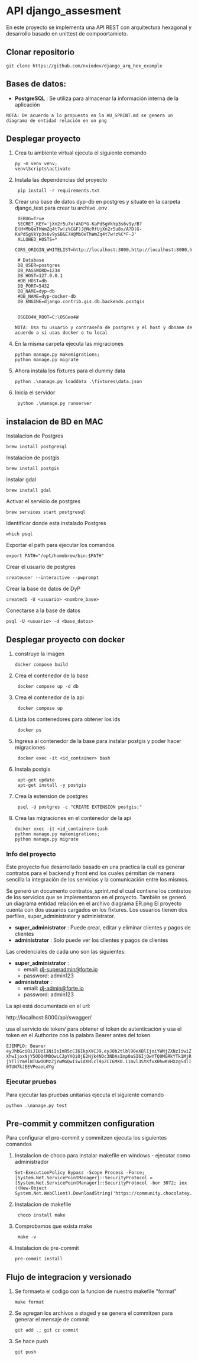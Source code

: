# API django_assesment
En este proyecto se implementa una API REST con arquitectura hexagonal y desarrollo basado en unittest de compoortamieto.

## Clonar repositorio

```
git clone https://github.com/nxiodev/django_arq_hex_example
```

## Bases de datos:
- **PostgreSQL** : Se utiliza para almacenar la información interna de la aplicación

`NOTA: De acuerdo a lo propuesto en la HU_SPRINT.md se genera un diagrama de entidad relación en un png`

## Desplegar proyecto

1. Crea tu ambiente virtual ejecuta el siguiente comando

   ```ssh
   py -m venv venv;
   venv\Scripts\activate
   ```

2. Instala las dependencias del proyecto

   ```ssh
    pip install -r requirements.txt
    ```

3. Crear una base de datos dyp-db en postgres y situate en la carpeta django_test para crear tu archivo .env
   ```ssh
    DEBUG=True
    SECRET_KEY='jXn2r5u7x!A%D*G-KaPdSgVkYp3s6v9y/B?E(H+MbQeThWmZq4t7w!z%C&F)J@NcRfUjXn2r5u8x/A?D(G-KaPdSgVkYp3s6v9y$B&E)H@MbQeThWmZq4t7w!z%C*F-J'
    ALLOWED_HOSTS=*
    CORS_ORIGIN_WHITELIST=http://localhost:3000,http://localhost:8000,http://localhost:8080
    
    # Database
    DB_USER=postgres
    DB_PASSWORD=1234
    DB_HOST=127.0.0.1
    #DB_HOST=db
    DB_PORT=5432
    DB_NAME=dyp-db
    #DB_NAME=dyp-docker-db
    DB_ENGINE=django.contrib.gis.db.backends.postgis
    
    
    OSGEO4W_ROOT=C:\OSGeo4W

   ```
   `NOTA: Usa tu usuario y contraseña de postgres y el host y dbname de acuerdo a si usas docker o tu local`

4. En la misma carpeta ejecuta las migraciones

   ```ssh
   python manage.py makemigrations;
   python manage.py migrate
   ```
5. Ahora instala los fixtures para el dummy data

   ```ssh
   python .\manage.py loaddata .\fixtures\data.json
   ```
   
6. Inicia el servidor

   ```ssh
    python .\manage.py runserver
    ```

## instalacion de BD en MAC

Instalacion de Postgres

```ssh
brew install postgresql
```

Instalacion de postgis 

```ssh
brew install postgis
```

Instalar gdal

```ssh
brew install gdal
```

Activar el servicio de postgres

```ssh
brew services start postgresql
```

Identificar donde esta instalado Postgres

```ssh
which psql
```

Exportar el path para ejecutar los comandos 

```ssh
export PATH="/opt/homebrew/bin:$PATH"
```

Crear el usuario de postgres

```ssh
createuser --interactive --pwprompt
```

Crear la base de datos de DyP

   ```ssh
   createdb -U <usuario> <nombre_base>
   ```

Conectarse a la base de datos

   ```ssh
   psql -U <usuario> -d <base_datos>
   ```


## Desplegar proyecto con docker

1. construye la imagen

   ```ssh
   docker compose build
   ```
2. Crea el contenedor de la base

   ```ssh
    docker compose up -d db
    ```
3. Crea el contenedor de la api

   ```ssh
    docker compose up
    ```
4. Lista los contenedores para obtener los ids

   ```ssh
    docker ps
    ```
   
5. Ingresa al contenedor de la base para instalar postgis y poder hacer migraciones

   ```ssh
    docker exec -it <id_container> bash
    ```

6. Instala postgis

   ```ssh
    apt-get update
    apt-get install -y postgis
    ```

7. Crea la extension de postgres

    ```ssh
     psql -U postgres -c "CREATE EXTENSION postgis;"
     ```

8. Crea las migraciones en el contenedor de la api
    
    ```ssh
    docker exec -it <id_container> bash
    python manage.py makemigrations;
    python manage.py migrate
    ```

   
### Info del proyecto

Este proyecto fue desarrollado basado en una practica la cuál es generar contratos para el backend y front end los cuales
pérmitan de manera sencilla la integración de los servicios y la comunicación entre los mismos.

Se generó un documento contratos_sprint.md el cual contiene los contratos de los servicios que se implementaron en el proyecto.
También se generó un diagrama entidad relación en el archivo diagrama ER.png
El proyecto cuenta con dos usuarios cargados en los fixtures.
Los usuarios tienen dos perfiles, super_administrator y administrator.

- **super_administrator** : Puede crear, editar y eliminar clientes y pagos de clientes
- **administrator** : Solo puede ver los clientes y pagos de clientes

Las credenciales de cada uno son las siguientes:

- **super_administrator** :
  - email: dj-superadmin@forte.io 
  - password: admin123
- **administrator** :
  - email: dj-admin@forte.io
  - password: admin123


La api está documentada en el url:

http://localhost:8000/api/swagger/

usa el servicio de token/ para obtener el token de autenticación y usa el token en el Authorize con la palabra Bearer antes del token.

`EJEMPLO: Bearer eyJhbGciOiJIUzI1NiIsInR5cCI6IkpXVCJ9.eyJ0b2tlbl90eXBlIjoiYWNjZXNzIiwiZXhwIjoxNjY5ODQ4MDQwLCJpYXQiOjE2Njk4NDc3NDAsImp0aSI6IjQwYTQ0MGRkYTk1MjRjYTliYmRlNTUwODMzZjYwMGQwIiwidXNlcl9pZCI6MX0.11mvl3StKfxX0hwKVHXzgSdlI0TUN7kJEEVPeaeLdYg`

### Ejecutar pruebas

Para ejecutar las pruebas unitarias ejecuta el siguiente comando

```ssh
python .\manage.py test
```

## Pre-commit y commitzen configuration

Para configurar el pre-commit y commitzen ejecuta los siguientes comandos

1. Instalacion de choco para instalar makefile en windows - ejecutar como administrador

   ```ssh
   Set-ExecutionPolicy Bypass -Scope Process -Force; [System.Net.ServicePointManager]::SecurityProtocol = [System.Net.ServicePointManager]::SecurityProtocol -bor 3072; iex ((New-Object System.Net.WebClient).DownloadString('https://community.chocolatey.org/install.ps1'))
   ```

2. Instalacion de makefile

   ```ssh
    choco install make
    ```
3. Comprobamos que exista make

    ```ssh
     make -v
     ```
4. Instalacion de pre-commit

    ```ssh
    pre-commit install
     ```


## Flujo de integracion y versionado

1. Se formaeta el codigo con la funcion de nuestro makefile "format"

    ```ssh
    make format
     ```

2. Se agregan los archivos a staged y se genera el commitzen para generar el mensaje de commit

    ```ssh
    git add .; git cz commit
     ```
3. Se hace push
    
    ```ssh
    git push
    ```
